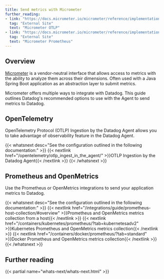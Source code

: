 ```yaml
---
title: Send metrics with Micrometer
further_reading:
- link: "https://docs.micrometer.io/micrometer/reference/implementations/otlp.html"
  tag: "External Site"
  text: "Micrometer OTLP"
- link: "https://docs.micrometer.io/micrometer/reference/implementations/prometheus.html"
  tag: "External Site"
  text: "Micrometer Prometheus"
---
```


## Overview

[Micrometer][1] is a vendor-neutral interface that allows access to metrics with the ability to analyze them across their dimensions. Often used with a Java Spring Boot application as an abstraction layer to submit metrics.

Micrometer offers multiple ways to integrate with Datadog. This guide outlines Datadog's recommended options to use with the Agent to send metrics to Datadog.

## OpenTelemetry

OpenTelemetry Protocol (OTLP) Ingestion by the Datadog Agent allows you to take advantage of observability feature in the Datadog Agent.

{{< whatsnext desc="See the configuration outlined in the following documentation:" >}}
    {{< nextlink href="/opentelemetry/otlp_ingest_in_the_agent/" >}}OTLP Ingestion by the Datadog Agent{{< /nextlink >}}
{{< /whatsnext >}}

## Prometheus and OpenMetrics

Use the Prometheus or OpenMetrics integrations to send your application metrics to Datadog. 

{{< whatsnext desc="See the configuration outlined in the following documentation:" >}}
    {{< nextlink href="/integrations/guide/prometheus-host-collection/#overview" >}}Prometheus and OpenMetrics metrics collection from a host{{< /nextlink >}}
    {{< nextlink href="/containers/kubernetes/prometheus/?tab=kubernetesadv2" >}}Kubernetes Prometheus and OpenMetrics metrics collection{{< /nextlink >}}
    {{< nextlink href="/containers/docker/prometheus/?tab=standard" >}}Docker Prometheus and OpenMetrics metrics collection{{< /nextlink >}}
{{< /whatsnext >}}

## Further reading

{{< partial name="whats-next/whats-next.html" >}}

[1]: https://micrometer.io/
